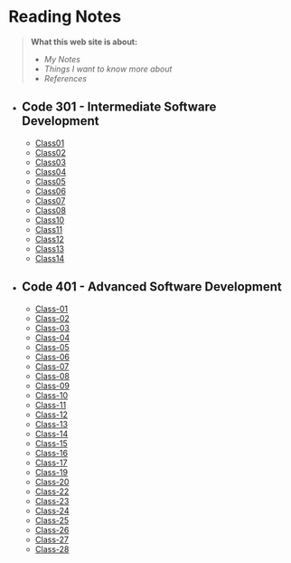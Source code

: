 # Reading Notes
>  **What this web site is about:**
> - *My Notes*
> - *Things I want to know more about*
> - *References* 


* ## Code 301 - Intermediate Software Development
   * [Class01](./Read-classes/class01.md) 
   * [Class02](./Read-classes/class02.md)
   * [Class03](./Read-classes/class03.md)
   * [Class04](./Read-classes/class04.md)
   * [Class05](./Read-classes/class05.md)
   * [Class06](./Read-classes/class06.md)
   * [Class07](./Read-classes/class07.md)
   * [Class08](./Read-classes/class08.md)
   * [Class10](./Read-classes/class10.md)
   * [Class11](./Read-classes/class11.md)
   * [Class12](./Read-classes/class12.md)
   * [Class13](./Read-classes/class13.md)
   * [Class14](./Read-classes/class14.md)
* ## Code 401 - Advanced Software Development
   * [Class-01](./code-401-python/class-01/README.md)
   * [Class-02](./code-401-python/class-02/README.md)
   * [Class-03](./code-401-python/class-03/README.md)
   * [Class-04](./code-401-python/class-04/README.md)
   * [Class-05](./code-401-python/class-05/README.md)
   * [Class-06](./code-401-python/class-06/README.md)
   * [Class-07](./code-401-python/class-07/README.md)
   * [Class-08](./code-401-python/class-08/README.md)
   * [Class-09](./code-401-python/class-09/README.md)
   * [Class-10](./code-401-python/class-10/README.md)
   * [Class-11](./code-401-python/class-11/README.md)
   * [Class-12](./code-401-python/class-12/README.md)
   * [Class-13](./code-401-python/class-13/README.md)
   * [Class-14](./code-401-python/class-14/README.md)
   * [Class-15](./code-401-python/class-15/README.md)
   * [Class-16](./code-401-python/class-16/README.md)
   * [Class-17](./code-401-python/class-17/README.md)
   * [Class-19](./code-401-python/class-19/README.md)
   * [Class-20](./code-401-python/class-20/README.md)
   * [Class-22](./code-401-python/class-22/README.md)
   * [Class-23](./code-401-python/class-23/README.md)
   * [Class-24](./code-401-python/class-24/README.md)
   * [Class-25](./code-401-python/class-25/README.md)
   * [Class-26](./code-401-python/class-26/README.md)
   * [Class-27](./code-401-python/class-27/README.md)
   * [Class-28](./code-401-python/class-28/README.md)